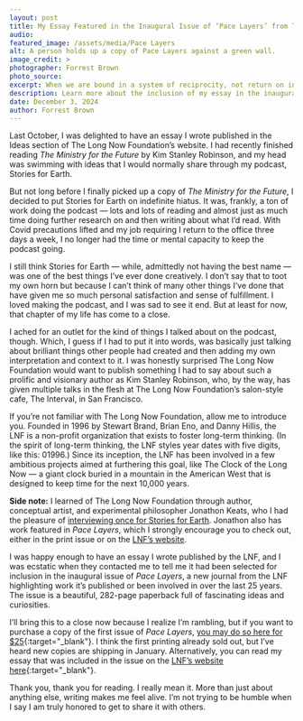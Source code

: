 ```yaml
---
layout: post
title: My Essay Featured in the Inaugural Issue of ‘Pace Layers’ from The Long Now Foundation
audio: 
featured_image: /assets/media/Pace Layers
alt: A person holds up a copy of Pace Layers against a green wall.
image_credit: >
photographer: Forrest Brown
photo_source:
excerpt: When we are bound in a system of reciprocity, not return on investment, we will be closer to being the kind of ancestors future people need.
description: Learn more about the inclusion of my essay in the inaugural issue of Pace Layers, out now from The Long Now Foundation.
date: December 3, 2024
author: Forrest Brown
---
```


Last October, I was delighted to have an essay I wrote published in the Ideas section of The Long Now Foundation’s website. I had recently finished reading _The Ministry for the Future_ by Kim Stanley Robinson, and my head was swimming with ideas that I would normally share through my podcast, Stories for Earth.

But not long before I finally picked up a copy of _The Ministry for the Future_, I decided to put Stories for Earth on indefinite hiatus. It was, frankly, a ton of work doing the podcast — lots and lots of reading and almost just as much time doing further research on and then writing about what I’d read. With Covid precautions lifted and my job requiring I return to the office three days a week, I no longer had the time or mental capacity to keep the podcast going.

I still think Stories for Earth — while, admittedly not having the best name — was one of the best things I’ve ever done creatively. I don’t say that to toot my own horn but because I can’t think of many other things I’ve done that have given me so much personal satisfaction and sense of fulfillment. I loved making the podcast, and I was sad to see it end. But at least for now, that chapter of my life has come to a close.

I ached for an outlet for the kind of things I talked about on the podcast, though. Which, I guess if I had to put it into words, was basically just talking about brilliant things other people had created and then adding my own interpretation and context to it. I was honestly surprised The Long Now Foundation would want to publish something I had to say about such a prolific and visionary author as Kim Stanley Robinson, who, by the way, has given multiple talks in the flesh at The Long Now Foundation’s salon-style cafe, The Interval, in San Francisco.

If you’re not familiar with The Long Now Foundation, allow me to introduce you. Founded in 1996 by Stewart Brand, Brian Eno, and Danny Hillis, the LNF is a non-profit organization that exists to foster long-term thinking. (In the spirit of long-term thinking, the LNF styles year dates with five digits, like this: 01996.) Since its inception, the LNF has been involved in a few ambitious projects aimed at furthering this goal, like The Clock of the Long Now — a giant clock buried in a mountain in the American West that is designed to keep time for the next 10,000 years.

<div class="callout"><strong>Side note:</strong> I learned of The Long Now Foundation through author, conceptual artist, and experimental philosopher Jonathon Keats, who I had the pleasure of <a href="https://storiesforearth.com/2021/09/30/jonathon-keats-atlanta-river-time/" target="_blank">interviewing once for Stories for Earth</a>. Jonathon also has work featured in <em>Pace Layers</em>, which I strongly encourage you to check out, either in the print issue or on the <a href="https://longnow.org/ideas/centuries-bristlecone-keats-interview/" target="_blank">LNF’s website</a>.</div>

I was happy enough to have an essay I wrote published by the LNF, and I was ecstatic when they contacted me to tell me it had been selected for inclusion in the inaugural issue of _Pace Layers_, a new journal from the LNF highlighting work it’s published or been involved in over the last 25 years. The issue is a beautiful, 282-page paperback full of fascinating ideas and curiosities.

I’ll bring this to a close now because I realize I’m rambling, but if you want to purchase a copy of the first issue of _Pace Layers_, [you may do so here for $25](https://longnow.org/ideas/pace-layers-journal-02024/){:target="_blank"}. I think the first printing already sold out, but I’ve heard new copies are shipping in January. Alternatively, you can read my essay that was included in the issue on the [LNF’s website here](https://longnow.org/ideas/in-the-ministry-for-the-future-new-ideas-from-ancient-wisdom/){:target="_blank"}.

Thank you, thank you for reading. I really mean it. More than just about anything else, writing makes me feel alive. I’m not trying to be humble when I say I am truly honored to get to share it with others.